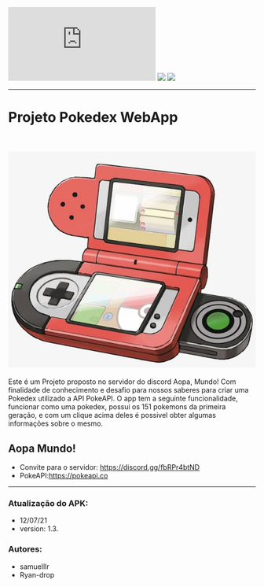 ![GitHub repo size](https://img.shields.io/github/repo-size/Ryan-drop/Pokedex.rs?color=red)
<img src="https://img.shields.io/badge/version-1.3-red"/>
<img src="https://img.shields.io/badge/API-PokeAPI-orange"/>

****************

# Projeto Pokedex WebApp
<br/><br/>
<img src="Img-readme.jpeg"/>
<br/><br/>
Este é um Projeto proposto no servidor do discord Aopa, Mundo! Com finalidade de conhecimento e desafio para nossos saberes para criar uma Pokedex utilizado a API PokeAPI. O app tem a seguinte funcionalidade, funcionar como uma pokedex, possui os 151 pokemons da primeira geração, e com um clique acima deles é possivel obter algumas informações sobre o mesmo.

## Aopa Mundo!
 - Convite para o servidor: https://discord.gg/fbRPr4btND
 - PokeAPI:https://pokeapi.co



****************
### Atualização do APK: 
 
 - 12/07/21
 - version: 1.3.

### Autores:
 - samuelllr
 - Ryan-drop
